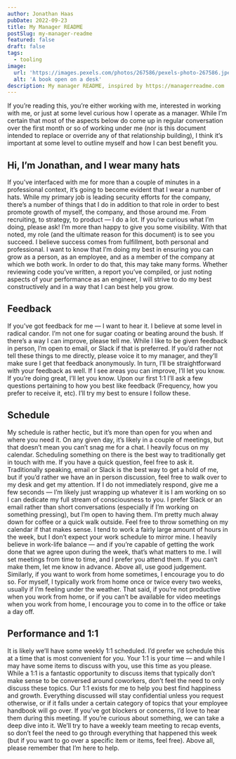 ```yaml
---
author: Jonathan Haas
pubDate: 2022-09-23
title: My Manager README
postSlug: my-manager-readme
featured: false
draft: false
tags:
  - tooling
image:
  url: 'https://images.pexels.com/photos/267586/pexels-photo-267586.jpeg?auto=compress&cs=tinysrgb&w=1260&h=750&dpr=2'
  alt: 'A book open on a desk'
description: My manager README, inspired by https://managerreadme.com
---
```


If you’re reading this, you’re either working with me, interested in working
with me, or just at some level curious how I operate as a manager. While I’m
certain that most of the aspects below do come up in regular conversation over
the first month or so of working under me (nor is this document intended to
replace or override any of that relationship building), I think it’s important
at some level to outline myself and how I can best benefit you.

## Hi, I’m Jonathan, and I wear many hats

If you’ve interfaced with me for more than a couple of minutes in a professional
context, it’s going to become evident that I wear a number of hats. While my
primary job is leading security efforts for the company, there’s a number of
things that I do in addition to that role in order to best promote growth of
myself, the company, and those around me. From recruiting, to strategy, to
product — I do a lot. If you’re curious what I’m doing, please ask! I’m more
than happy to give you some visibility. With that noted, my role (and the
ultimate reason for this document) is to see you succeed. I believe success
comes from fulfillment, both personal and professional. I want to know that I’m
doing my best in ensuring you can grow as a person, as an employee, and as a
member of the company at which we both work. In order to do that, this may take
many forms. Whether reviewing code you’ve written, a report you’ve compiled, or
just noting aspects of your performance as an engineer, I will strive to do my
best constructively and in a way that I can best help you grow.

## Feedback

If you’ve got feedback for me — I want to hear it. I believe at some level in
radical candor. I’m not one for sugar coating or beating around the bush. If
there’s a way I can improve, please tell me. While I like to be given feedback
in person, I’m open to email, or Slack if that is preferred. If you’d rather not
tell these things to me directly, please voice it to my manager, and they’ll
make sure I get that feedback anonymously. In turn, I’ll be straightforward with
your feedback as well. If I see areas you can improve, I’ll let you know. If
you’re doing great, I’ll let you know. Upon our first 1:1 I’ll ask a few
questions pertaining to how you best like feedback (Frequency, how you prefer to
receive it, etc). I’ll try my best to ensure I follow these.

## Schedule

My schedule is rather hectic, but it’s more than open for you when and where you
need it. On any given day, it’s likely in a couple of meetings, but that doesn’t
mean you can’t snag me for a chat. I heavily focus on my calendar. Scheduling
something on there is the best way to traditionally get in touch with me. If you
have a quick question, feel free to ask it. Traditionally speaking, email or
Slack is the best way to get a hold of me, but if you’d rather we have an in
person discussion, feel free to walk over to my desk and get my attention. If I
do not immediately respond, give me a few seconds — I’m likely just wrapping up
whatever it is I am working on so I can dedicate my full stream of consciousness
to you. I prefer Slack or an email rather than short conversations (especially
if I’m working on something pressing), but I’m open to having them. I’m pretty
much alway down for coffee or a quick walk outside. Feel free to throw something
on my calendar if that makes sense. I tend to work a fairly large amount of
hours in the week, but I don’t expect your work schedule to mirror mine. I
heavily believe in work-life balance — and if you’re capable of getting the work
done that we agree upon during the week, that’s what matters to me. I will set
meetings from time to time, and I prefer you attend them. If you can’t make
them, let me know in advance. Above all, use good judgement. Similarly, if you
want to work from home sometimes, I encourage you to do so. For myself, I
typically work from home once or twice every two weeks, usually if I’m feeling
under the weather. That said, if you’re not productive when you work from home,
or if you can’t be available for video meetings when you work from home, I
encourage you to come in to the office or take a day off.

## Performance and 1:1

It is likely we’ll have some weekly 1:1 scheduled. I’d prefer we schedule this
at a time that is most convenient for you. Your 1:1 is your time — and while I
may have some items to discuss with you, use this time as you please. While a
1:1 is a fantastic opportunity to discuss items that typically don’t make sense
to be conversed around coworkers, don’t feel the need to only discuss these
topics. Our 1:1 exists for me to help you best find happiness and growth.
Everything discussed will stay confidential unless you request otherwise, or if
it falls under a certain category of topics that your employee handbook will go
over. If you’ve got blockers or concerns, I’d love to hear them during this
meeting. If you’re curious about something, we can take a deep dive into it.
We’ll try to have a weekly team meeting to recap events, so don’t feel the need
to go through everything that happened this week (but if you want to go over a
specific item or items, feel free). Above all, please remember that I’m here to
help.
